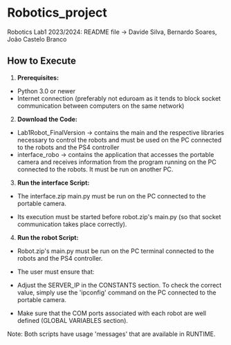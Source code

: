 # Robotics_project
Robotics Lab1 2023/2024: README file -> Davide Silva, Bernardo Soares, João Castelo Branco
## How to Execute

1. **Prerequisites:**
- Python 3.0 or newer
- Internet connection (preferably not eduroam as it tends to block socket communication between computers on the same network)
   

2. **Download the Code:**
- Lab1Robot_FinalVersion -> contains the main and the respective libraries necessary to control the robots and must be used on the PC connected to the robots and the PS4 controller
- interface_robo -> contains the application that accesses the portable camera and receives information from the program running on the PC connected to the robots. It must be run on another PC.


3. **Run the interface Script:**
- The interface.zip main.py must be run on the PC connected to the portable camera.

- Its execution must be started before robot.zip's main.py (so that socket communication takes place correctly).



4. **Run the robot Script:**
- Robot.zip's main.py must be run on the PC terminal connected to the robots and the PS4 controller.

- The user must ensure that:
- Adjust the SERVER_IP in the CONSTANTS section. To check the correct value, simply use the 'ipconfig' command on the PC connected to the portable camera.
- Make sure that the COM ports associated with each robot are well defined (GLOBAL VARIABLES section).


 Note: Both scripts have usage 'messages' that are available in RUNTIME.
